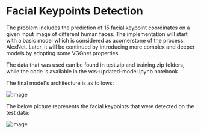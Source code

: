 # Facial Keypoints Detection

The problem includes the prediction of 15 facial keypoint coordinates on a given input image of different human faces. The implementation will start with a basic model which is considered as acornerstone of the process: AlexNet. Later, it will be
continued by introducing more complex and deeper models by adopting some VGGnet properties. 

The data that was used can be found in test.zip and training.zip folders, while the code is available in the vcs-updated-model.ipynb notebook.

The final model's architecture is as follows:


![image](https://github.com/sarakartalovic/Vision-and-Cognitive-Services-Project/assets/83169121/7297e390-32b3-4d21-af2c-d6be7a82147c)

The below picture represents the facial keypoints that were detected on the test data:

![image](https://github.com/sarakartalovic/Vision-and-Cognitive-Services-Project/assets/83169121/d289616e-3f74-4111-b8db-9f5803c4757c)
